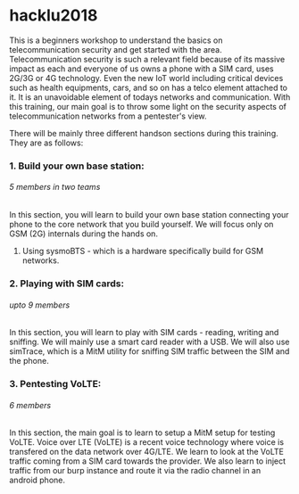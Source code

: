 # hacklu2018
This is a beginners workshop to understand the basics on telecommunication security and get started with the area. Telecommunication security is such a relevant field because of its massive impact as each and everyone of us owns a phone with a SIM card, uses 2G/3G or 4G technology. Even the new IoT world including critical devices such as health equipments, cars, and so on has a telco element attached to it. It is an unavoidable element of todays networks and communication. With this training, our main goal is to throw some light on the security aspects of telecommunication networks from a pentester's view. 

There will be mainly three different handson sections during this training. They are as follows:

### 1. Build your own base station:
###### 5 members in two teams
In this section, you will learn to build your own base station connecting your phone to the core network that you build yourself. We will focus only on GSM (2G) internals during the hands on. 
1. Using sysmoBTS - which is a hardware specifically build for GSM networks. 


### 2. Playing with SIM cards:
###### upto 9 members
In this section, you will learn to play with SIM cards - reading, writing and sniffing. We will mainly use a smart card reader with a USB. We will also use simTrace, which is a MitM utility for sniffing SIM traffic between the SIM and the phone. 

### 3. Pentesting VoLTE:
###### 6 members
In this section, the main goal is to learn to setup a MitM setup for testing VoLTE. Voice over LTE (VoLTE) is a recent voice technology where voice is transfered on the data network over 4G/LTE. We learn to look at the VoLTE traffic coming from a SIM card towards the provider. We also learn to inject traffic from our burp instance and route it via the radio channel in an android phone.  





